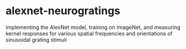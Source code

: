 # alexnet-neurogratings
implementing the AlexNet model, training on ImageNet, and measuring kernel responses for various spatial frequencies and orientations of sinusoidal grating stimuli
